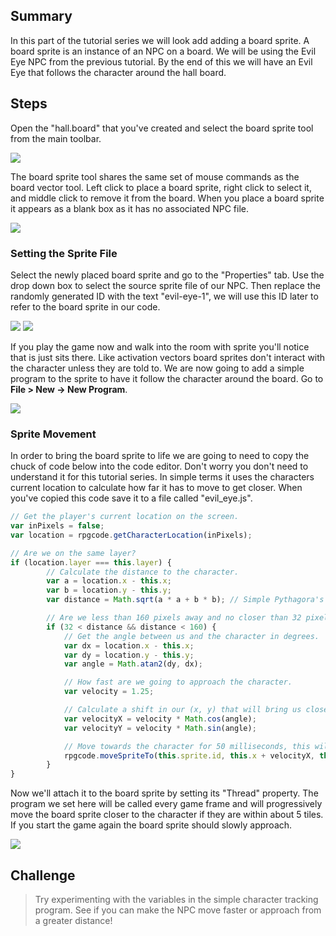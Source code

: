 ## Summary
In this part of the tutorial series we will look add adding a board sprite. A board sprite is an instance of an NPC on a board. We will be using the Evil Eye NPC from the previous tutorial. By the end of this we will have an Evil Eye that follows the character around the hall board.

## Steps
Open the "hall.board" that you've created and select the board sprite tool from the main toolbar.

![](images/my_first_game/10_adding_board_sprites/images/1.png)

The board sprite tool shares the same set of mouse commands as the board vector tool. Left click to place a board sprite, right click to select it, and middle click to remove it from the board. When you place a board sprite it appears as a blank box as it has no associated NPC file.

![](images/my_first_game/10_adding_board_sprites/images/2.png)

### Setting the Sprite File
Select the newly placed board sprite and go to the "Properties" tab. Use the drop down box to select the source sprite file of our NPC. Then replace the randomly generated ID with the text "evil-eye-1", we will use this ID later to refer to the board sprite in our code.

![](images/my_first_game/10_adding_board_sprites/images/3.png)
![](images/my_first_game/10_adding_board_sprites/images/4.png)

If you play the game now and walk into the room with sprite you'll notice that is just sits there. Like activation vectors board sprites don't interact with the character unless they are told to. We are now going to add a simple program to the sprite to have it follow the character around the board. Go to **File > New -> New Program**.

![](images/my_first_game/10_adding_board_sprites/images/5.png)

### Sprite Movement
In order to bring the board sprite to life we are going to need to copy the chuck of code below into the code editor. Don't worry you don't need to understand it for this tutorial series. In simple terms it uses the characters current location to calculate how far it has to move to get closer. When you've copied this code save it to a file called "evil_eye.js".

```javascript
// Get the player's current location on the screen.
var inPixels = false;
var location = rpgcode.getCharacterLocation(inPixels);

// Are we on the same layer?
if (location.layer === this.layer) {
        // Calculate the distance to the character.
        var a = location.x - this.x;
        var b = location.y - this.y;
        var distance = Math.sqrt(a * a + b * b); // Simple Pythagora's theorem.

        // Are we less than 160 pixels away and no closer than 32 pixels?
        if (32 < distance && distance < 160) {
            // Get the angle between us and the character in degrees.
            var dx = location.x - this.x;
            var dy = location.y - this.y;
            var angle = Math.atan2(dy, dx);

            // How fast are we going to approach the character.
            var velocity = 1.25;

            // Calculate a shift in our (x, y) that will bring us closer.
            var velocityX = velocity * Math.cos(angle);
            var velocityY = velocity * Math.sin(angle);

            // Move towards the character for 50 milliseconds, this will animate the sprite.
            rpgcode.moveSpriteTo(this.sprite.id, this.x + velocityX, this.y + velocityY, 50);
        }
}
```

Now we'll attach it to the board sprite by setting its "Thread" property. The program we set here will be called every game frame and will progressively move the board sprite closer to the character if they are within about 5 tiles. If you start the game again the board sprite should slowly approach.

![](images/my_first_game/10_adding_board_sprites/images/7.png)

## Challenge
> Try experimenting with the variables in the simple character tracking program. See if you can make the NPC move faster or approach from a greater distance!
